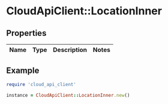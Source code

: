 # CloudApiClient::LocationInner

## Properties

| Name | Type | Description | Notes |
| ---- | ---- | ----------- | ----- |

## Example

```ruby
require 'cloud_api_client'

instance = CloudApiClient::LocationInner.new()
```

